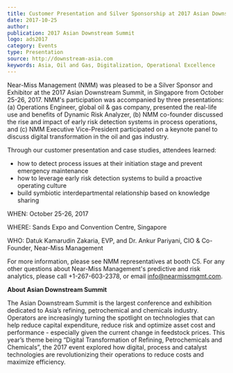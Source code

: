```yaml
---  
title: Customer Presentation and Silver Sponsorship at 2017 Asian Downstream Summit
date: 2017-10-25
author: 
publication: 2017 Asian Downstream Summit
logo: ads2017
category: Events
type: Presentation
source: http://downstream-asia.com
keywords: Asia, Oil and Gas, Digitalization, Operational Excellence
---
```

Near-Miss Management (NMM) was pleased to be a Silver Sponsor and Exhibitor at the 2017 Asian Downstream Summit, in Singapore from October 25-26, 2017. NMM's participation was accompanied by three presentations: (a) Operations Engineer, global oil & gas company, presented the real-life use and benefits of Dynamic Risk Analyzer, (b) NMM co-founder discussed the rise and impact of early risk detection systems in process operations, and (c) NMM Executive Vice-President participated on a keynote panel to discuss digital transformation in the oil and gas industry. 

Through our customer presentation and case studies, attendees learned:
- how to detect process issues at their initiation stage and prevent emergency maintenance
- how to leverage early risk detection systems to build a proactive operating culture
- build symbiotic interdepartmental relationship based on knowledge sharing 

WHEN: October 25-26, 2017

WHERE: Sands Expo and Convention Centre, Singapore

WHO: Datuk Kamarudin Zakaria, EVP, and Dr. Ankur Pariyani, CIO & Co-Founder, Near-Miss Management

For more information, please see NMM representatives at booth C5.  For any other questions about Near-Miss Management's predictive and risk analytics, please call +1-267-603-2378, or email info@nearmissmgmt.com.


**About Asian Downstream Summit**

The Asian Downstream Summit is the largest conference and exhibition dedicated to Asia’s refining, petrochemical and chemicals industry. Operators are increasingly turning the spotlight on technologies that can help reduce capital expenditure, reduce risk and optimize asset cost and performance - especially given the current change in feedstock prices. This year’s theme being “Digital Transformation of Refining, Petrochemicals and Chemicals”, the 2017 event explored how digital, process and catalyst technologies are revolutionizing their operations to reduce costs and maximize efficiency.
